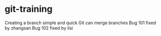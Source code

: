# git-training
Creating a branch simple and quick
Git can merge branches
Bug 101 fixed by zhangsan
Bug 102 fixed by lisi
